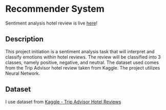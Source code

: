 # Recommender System
Sentiment analysis hotel review is live [here](https://tmdb-movie-recommendations.herokuapp.com/)!

## Description
This project initiation is a sentiment analysis task that will interpret and classify emotions within hotel reviews. The review will be classified into 3 classes, namely positive, negative, and neutral. The dataset used comes from the Trip Advisor hotel review taken from Kaggle. The project utilizes Neural Network.

## Dataset
I use dataset from [Kaggle - Trip Advisor Hotel Reviews](https://www.kaggle.com/datasets/andrewmvd/trip-advisor-hotel-reviews)
